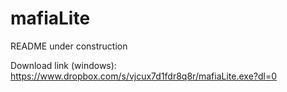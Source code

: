 # mafiaLite

README under construction

Download link (windows): https://www.dropbox.com/s/vjcux7d1fdr8q8r/mafiaLite.exe?dl=0
